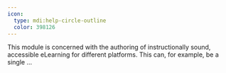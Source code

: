 ```yaml
---
icon:
  type: mdi:help-circle-outline
  color: 398126
---
```


This module is concerned with the authoring of instructionally sound, accessible eLearning for different platforms. This can, for example, be a single ... 
